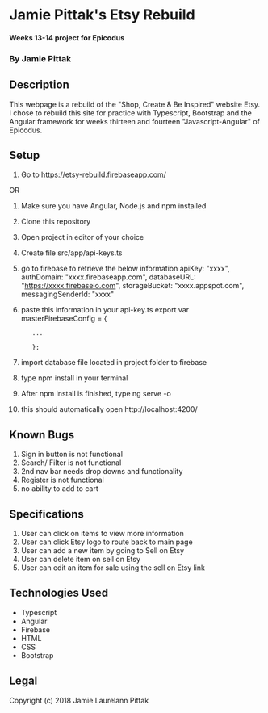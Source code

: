 # Jamie Pittak's Etsy Rebuild
#### Weeks 13-14 project for Epicodus

### By Jamie Pittak

## Description
This webpage is a rebuild of the "Shop, Create & Be  Inspired" website Etsy. I chose to rebuild this site for practice with Typescript, Bootstrap and the Angular framework for weeks thirteen and fourteen "Javascript-Angular" of Epicodus.

## Setup
1. Go to https://etsy-rebuild.firebaseapp.com/

OR

1. Make sure you have Angular, Node.js and npm installed
2. Clone this repository
3. Open project in editor of your choice
4. Create file src/app/api-keys.ts
5. go to firebase to retrieve the below information
          apiKey: "xxxx",
          authDomain: "xxxx.firebaseapp.com",
          databaseURL: "https://xxxx.firebaseio.com",
          storageBucket: "xxxx.appspot.com",
          messagingSenderId: "xxxx"
6. paste this information in your api-key.ts
          export var masterFirebaseConfig = {

          ...

          };
7. import database file located in project folder to firebase
8. type npm install in your terminal
9. After npm install is finished, type ng serve -o
10. this should automatically open http://localhost:4200/

## Known Bugs
1. Sign in button is not functional
2. Search/ Filter is not functional
3. 2nd nav bar needs drop downs and functionality
4. Register is not functional
5. no ability to add to cart

## Specifications
1. User can click on items to view more information
2. User can click Etsy logo to route back to main page
3. User can add a new item by going to Sell on Etsy
4. User can delete item on sell on Etsy
5. User can edit an item for sale using the sell on Etsy link

## Technologies Used
* Typescript
* Angular
* Firebase
* HTML
* CSS
* Bootstrap

## Legal
Copyright (c) 2018 Jamie Laurelann Pittak
